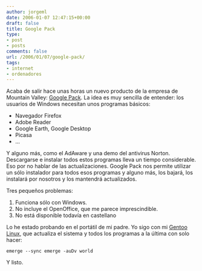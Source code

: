 ```yaml
---
author: jorgeml
date: 2006-01-07 12:47:15+00:00
draft: false
title: Google Pack
type: 
- post
- posts
comments: false
url: /2006/01/07/google-pack/
tags:
- internet
- ordenadores
---
```


Acaba de salir hace unas horas un nuevo producto de la empresa de Mountain Valley: [Google Pack](http://pack.google.com). La idea es muy sencilla de entender: los usuarios de Windows necesitan unos programas básicos:

* Navegador Firefox
* Adobe Reader
* Google Earth, Google Desktop
* Picasa
* ...


Y alguno más, como el AdAware y una demo del antivirus Norton. Descargarse e instalar todos estos programas lleva un tiempo considerable. Eso por no hablar de las actualizaciones. Google Pack nos permite utilizar un sólo instalador para todos esos programas y alguno más, los bajará, los instalará por nosotros y los mantendrá actualizados.

Tres pequeños problemas:

1. Funciona sólo con Windows.
2. No incluye el OpenOffice, que me parece imprescindible.
3. No está disponible todavía en castellano


Lo he estado probando en el portátil de mi padre. Yo sigo con mi [Gentoo Linux](http://www.gentoo.org), que actualiza el sistema y todos los programas a la última con solo hacer:

`
emerge --sync
emerge -auDv world
`

Y listo.
